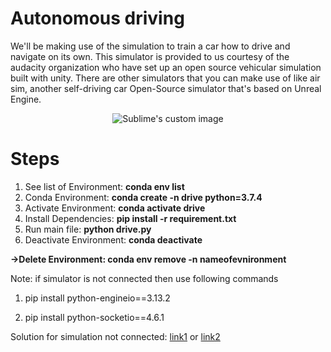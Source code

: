 # Autonomous driving

We'll be making use of the simulation to train a car how to drive and navigate on its own. This simulator is provided to us courtesy of the audacity organization who have set up an open source vehicular simulation built with unity. There are other simulators that you can make use of like air sim, another self-driving car Open-Source simulator that's based on Unreal Engine.

<p align="center"><img src="https://user-images.githubusercontent.com/74177895/157059734-c5e228fc-9010-498e-ad98-6f1997a5298d.PNG?raw=true"alt="Sublime's custom image"/>
 </p>

# Steps
1) See list of Environment: **conda env list**
2) Conda Environment: **conda create -n drive python=3.7.4** 
3) Activate Environment: **conda activate drive**
4) Install Dependencies: **pip install -r requirement.txt**
5) Run main file: **python drive.py**
6) Deactivate Environment: **conda deactivate**


**->Delete Environment: conda env remove -n nameofevnironment**


Note: if simulator is not connected then use following commands 

1) pip install python-engineio==3.13.2

2) pip install python-socketio==4.6.1

Solution for simulation not connected: [link1](https://github.com/udacity/self-driving-car-sim/issues/131)
                                            or 
                                            [link2](https://github.com/llSourcell/How_to_simulate_a_self_driving_car/issues/34)
